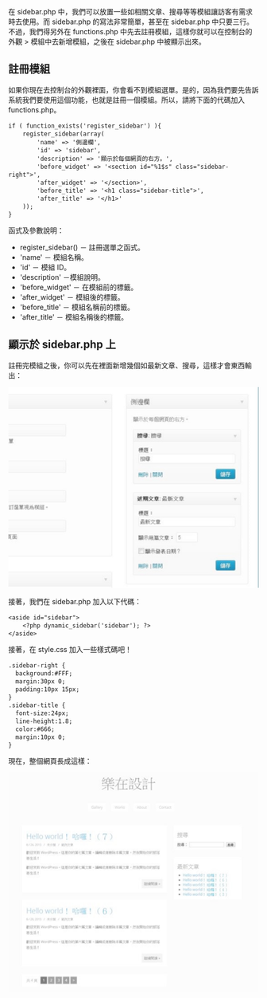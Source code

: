 在 sidebar.php 中，我們可以放置一些如相關文章、搜尋等等模組讓訪客有需求時去使用。而 sidebar.php 的寫法非常簡單，甚至在 sidebar.php 中只要三行。不過，我們得另外在 functions.php 中先去註冊模組，這樣你就可以在控制台的外觀 > 模組中去新增模組，之後在 sidebar.php 中被顯示出來。

## 註冊模組

如果你現在去控制台的外觀裡面，你會看不到模組選單。是的，因為我們要先告訴系統我們要使用這個功能，也就是註冊一個模組。所以，請將下面的代碼加入 functions.php。


```
if ( function_exists('register_sidebar') ){
    register_sidebar(array(
        'name' => '側邊欄',
        'id' => 'sidebar',
        'description' => '顯示於每個網頁的右方。',
        'before_widget' => '<section id="%1$s" class="sidebar-right">',
        'after_widget' => '</section>',
        'before_title' => '<h1 class="sidebar-title">',
        'after_title' => '</h1>'
    ));
}
```

函式及參數說明：

- register_sidebar() － 註冊選單之函式。
- 'name' － 模組名稱。
- 'id' － 模組 ID。
- 'description' －模組說明。
- 'before_widget' － 在模組前的標籤。
- 'after_widget' － 模組後的標籤。
- 'before_title' － 模組名稱前的標籤。
- 'after_title' － 模組名稱後的標籤。

## 顯示於 sidebar.php 上

註冊完模組之後，你可以先在裡面新增幾個如最新文章、搜尋，這樣才會東西輸出：


![image020](/images/image020.jpg)

接著，我們在 sidebar.php 加入以下代碼：

```
<aside id="sidebar">
    <?php dynamic_sidebar('sidebar'); ?>
</aside>
```

接著，在 style.css 加入一些樣式碼吧！

```
.sidebar-right {
  background:#FFF;
  margin:30px 0;
  padding:10px 15px;
}
.sidebar-title {
  font-size:24px;
  line-height:1.8;
  color:#666;
  margin:10px 0;
}
```

現在，整個網頁長成這樣：

![image021](/images/image021.jpg)
